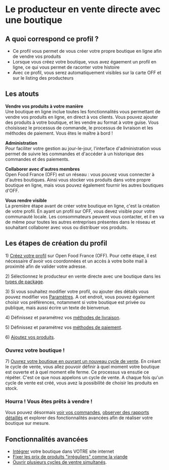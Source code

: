 # Le producteur en vente directe avec une boutique

## A quoi correspond ce profil ?

* Ce profil vous permet de vous créer votre propre boutique en ligne afin de vendre vos produits
* Lorsque vous créez votre boutique, vous avez égaement un profil en ligne, ce qui vous permet de raconter votre histoire
* Avec ce profil, vous serez automatiquement visibles sur la carte OFF et sur le listing des producteurs

## Les atouts

**Vendre vos produits à votre manière**  
Une boutique en ligne inclue toutes les fonctionnalités vous permettant de vendre vos produits en ligne, en direct à vos clients. Vous pouvez ajouter des produits à votre boutique, et les vendre au format à votre guise. Vous choisissez le processus de commande, le processus de livraison et les méthodes de paiement. Vous êtes le maître à bord !

**Administration**  
Pour faciliter votre gestion au jour-le-jour, l'interface d'administration vous permet de suivre les commandes et d'accéder à un historique des commandes et des paiements.

**Collaborer avec d'autres membres**  
Open Food France \(OFF\) est un réseau : vous pouvez vous connecter à d'autres boutiques. Ainsi vous stocker vos produits dans votre propre boutique en ligne, mais vous pouvez également fournir les autres boutiques d'OFF.

**Vous rendre visible**  
La première étape avant de créer votre boutique en ligne, c'est la création de votre profil. En ayant un profil sur OFF, vous devez visible pour votre communauté locale. Les consommateurs peuvent vous contacter, et il en va de même pour toutes les autres entreprises présentes dans le réseau et souhaitant collaborer avec vous ou distribuer vos produits.

## Les étapes de création du profil

1\) [Créez votre profil](../fonctionnalites-standards/inscription-et-creation-de-profil.md) sur Open Food France \(OFF\). Pour cette étape, il est nécessaire d'avoir vos coordonnées et un accès à votre boite mail à proximité afin de valider votre adresse.

2\) Sélectionnez le producteur en vente directe avec une boutique dans les [types de package](../fonctionnalites-standards/votre-profil/types-de-package.md).

3\) Si vous souhaitez modifier votre profil, ou ajouter des détails vous pouvez modifier vos [Paramètres](../fonctionnalites-standards/votre-profil/parametres.md). A cet endroit, vous pouvez également choisir vos préférences, notamment si votre boutique est privée ou publique, mais aussi écrire un texte de bienvenue.

4\) Définissez et paramétrez vos [méthodes de livraison](../fonctionnalites-standards/mise-en-place-dune-boutique/types-de-livraisons.md).

5\) Définissez et paramétrez vos [méthodes de paiement](../fonctionnalites-standards/mise-en-place-dune-boutique/methodes-de-paiements.md).

6\) [Ajoutez vos produits](../fonctionnalites-standards/produits-1/produits.md).

### Ouvrez votre boutique !

7\) [Ouvrez votre boutique en ouvrant un nouveau cycle de vente](). En créant le cycle de vente, vous allez pouvoir définir à quel moment votre boutique est ouverte et à quel moment elle ferme. Ce processus va ensutie ce répéter. C'est ce que nous appelons un cycle de vente. A chaque fois qu'un cycle de vente est créé, vous avez la possibilité de choisir les produits en stock.

### Hourra ! Vous êtes prêts à vendre !

Vous pouvez désormais [voir vos commandes](../fonctionnalites-standards/commandes/visualisation-des-commandes.md), [observer des rapports détaillés](https://github.com/OFNUserguideFr/OFNUserGuide-France/tree/ba35ff4002c6dbbe2705dd144d265eef9973c6e7/reports.md) et explorer des fonctionnalités avancées afin de réaliser votre boutique sur mesure.

## Fonctionnalités avancées

* [Intégrer](../fonctionnalites-standards/mise-en-place-dune-boutique/embedded-shops.md) votre boutique dans VOTRE site internet
* [Fixer les prix de produits "irréguliers" comme la viande](../fonctionnalites-standards/produits-1/pricing-irregular-items-kg.md)
* [Ouvrir plusieurs cycles de ventre simultanés](../fonctionnalites-standards/mise-en-place-dune-boutique/opening-more-than-one-order-cycle.md).

